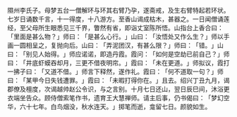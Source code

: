 隰州李氏子。母梦五台一僧解环与环其右臂乃孕，遂斋戒，及生右臂特起若环状。七岁日诵数千言，十一得度，十八游方。至香山谒成枯木，甚器之。一日闻僧诵莲经，至父母所生眼悉见三千界，瞥然有省，即诣丈室陈所悟。山指台上香合曰：​「里面是甚么物？​」师曰：​「是甚么心行。​」山曰：​「汝悟处又作么生？​」师以手画一圆相呈之，复抛向后。山曰：​「弄泥团汉，有甚么限？​」师曰：​「错。​」山曰：​「别见人始得。​」师应诺诺，即造丹霞。霞问：​「如何是空劫已前自己？​」师曰：​「井底虾蟆吞却月，三更不借夜明帘。​」霞曰：​「未在更道。​」师拟议，霞打一拂子曰：​「又道不借。​」师言下释然，遂作礼。霞曰：​「何不道取一句？​」师曰：​「某甲今日失钱遭罪。​」霞曰：​「未暇打得你在。​」且去。绍兴丁丑九月，谒郡僚及檀度，次谒越帅赵公令识，与之言别。十月七日还山，翌日辰巳间，沐浴更衣端坐告众。顾侍僧索笔作书，遗育王大慧禅师。请主后事，仍书偈曰：​「梦幻空华，六十七年。白鸟烟没，秋水连天。​」掷笔而逝，龛留七日。颜貌如生。